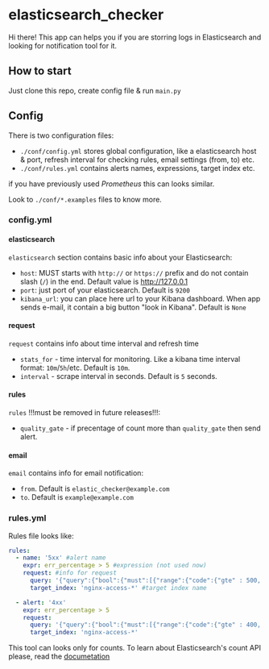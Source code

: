 # elasticsearch_checker

Hi there! This app can helps you if you are storring logs in Elasticsearch and looking for notification tool for it.

## How to start

Just clone this repo, create config file & run `main.py`

## Config

There is two configuration files:
- `./conf/config.yml` stores global configuration, like a elasticsearch host & port, refresh interval for checking rules, email settings (from, to) etc.
- `./conf/rules.yml` contains alerts names, expressions, target index etc.

if you have previously used *Prometheus* this can looks similar.

Look to `./conf/*.examples` files to know more.

### config.yml

#### elasticsearch
`elasticsearch` section contains basic info about your Elasticsearch:
- `host`: MUST starts with `http://` or `https://` prefix and do not contain slash (`/`) in the end. Default value is http://127.0.0.1
- `port`: just port of your elasticsearch. Default is `9200`
- `kibana_url`: you can place here url to your Kibana dashboard. When app sends e-mail, it contain a big button "look in Kibana". Default is `None`

#### request
`request` contains info about time interval and refresh time
- `stats_for` - time interval for monitoring. Like a kibana time interval format: `10m`/`5h`/etc. Default is `10m`.
- `interval` - scrape interval in seconds. Default is `5` seconds.

#### rules
`rules` !!!must be removed in future releases!!!:
- `quality_gate` - if precentage of count more than `quality_gate` then send alert.

#### email
`email` contains info for email notification:
- `from`. Default is `elastic_checker@example.com`
- `to`. Default is `example@example.com`

### rules.yml

Rules file looks like:

```yaml
rules:
  - name: '5xx' #alert name
    expr: err_percentage > 5 #expression (not used now)
    request: #info for request
      query: '{"query":{"bool":{"must":[{"range":{"code":{"gte" : 500, "lte" : 599}}},{"range":{"@timestamp":{"gt": "now-"+time}}}]}}}' #query for search
      target_index: 'nginx-access-*' #target index name

  - alert: '4xx'
    expr: err_percentage > 5
    request:
      query: '{"query":{"bool":{"must":[{"range":{"code":{"gte" : 400, "lte" : 599}}},{"range":{"@timestamp":{"gt": "now-"+time}}}]}}}'
      target_index: 'nginx-access-*'
```
This tool can looks only for counts. To learn about Elasticsearch's count API please, read the [documetation](https://www.elastic.co/guide/en/elasticsearch/reference/current/search-count.html)